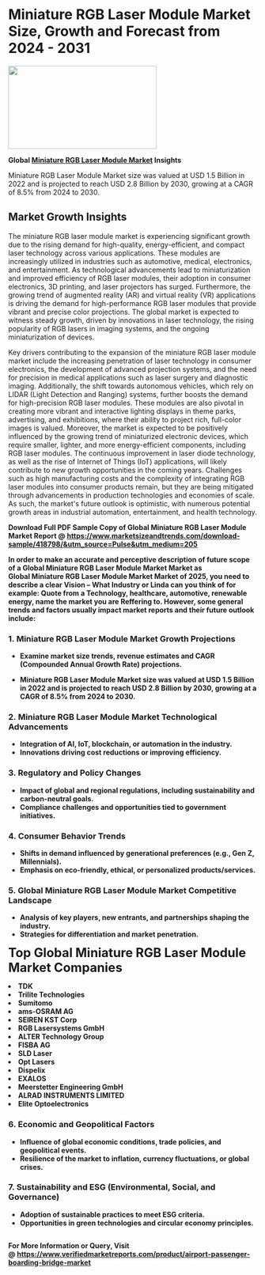<H1>Miniature RGB Laser Module Market Size, Growth and Forecast from 2024 - 2031</H1><img class="aligncenter size-medium wp-image-584254" src="https://thirdeyenews.in/wp-content/uploads/2024/09/Global-Market-Research-300x168.jpeg" alt="" width="300" height="168" /><p><strong>Global&nbsp;<a href="https://www.marketsizeandtrends.com/download-sample/418798/&amp;utm_source=Pulse&amp;utm_medium=205">Miniature RGB Laser Module Market</a> Insights</strong></p><p>Miniature RGB Laser Module Market size was valued at USD 1.5 Billion in 2022 and is projected to reach USD 2.8 Billion by 2030, growing at a CAGR of 8.5% from 2024 to 2030.</p><p><h2>Market Growth Insights</h2> <p>The miniature RGB laser module market is experiencing significant growth due to the rising demand for high-quality, energy-efficient, and compact laser technology across various applications. These modules are increasingly utilized in industries such as automotive, medical, electronics, and entertainment. As technological advancements lead to miniaturization and improved efficiency of RGB laser modules, their adoption in consumer electronics, 3D printing, and laser projectors has surged. Furthermore, the growing trend of augmented reality (AR) and virtual reality (VR) applications is driving the demand for high-performance RGB laser modules that provide vibrant and precise color projections. The global market is expected to witness steady growth, driven by innovations in laser technology, the rising popularity of RGB lasers in imaging systems, and the ongoing miniaturization of devices.</p> <p><strong></strong></p> <p>Key drivers contributing to the expansion of the miniature RGB laser module market include the increasing penetration of laser technology in consumer electronics, the development of advanced projection systems, and the need for precision in medical applications such as laser surgery and diagnostic imaging. Additionally, the shift towards autonomous vehicles, which rely on LIDAR (Light Detection and Ranging) systems, further boosts the demand for high-precision RGB laser modules. These modules are also pivotal in creating more vibrant and interactive lighting displays in theme parks, advertising, and exhibitions, where their ability to project rich, full-color images is valued. Moreover, the market is expected to be positively influenced by the growing trend of miniaturized electronic devices, which require smaller, lighter, and more energy-efficient components, including RGB laser modules. The continuous improvement in laser diode technology, as well as the rise of Internet of Things (IoT) applications, will likely contribute to new growth opportunities in the coming years. Challenges such as high manufacturing costs and the complexity of integrating RGB laser modules into consumer products remain, but they are being mitigated through advancements in production technologies and economies of scale. As such, the market's future outlook is optimistic, with numerous potential growth areas in industrial automation, entertainment, and health technology.</p> <p><strong></p><p><span class=""><strong>Download Full PDF Sample Copy of Global Miniature RGB Laser Module Market Report</strong> @ <a href="https://www.marketsizeandtrends.com/download-sample/418798/&amp;utm_source=Pulse&amp;utm_medium=205" target="_blank">https://www.marketsizeandtrends.com/download-sample/418798/&amp;utm_source=Pulse&amp;utm_medium=205</a></span></p><p>In order to make an accurate and perceptive description of future scope of a Global&nbsp;Miniature RGB Laser Module Market Market as Global&nbsp;Miniature RGB Laser Module Market Market of 2025, you need to describe a clear Vision &ndash; What Industry or Linda can you think of for example: Quote from a Technology, healthcare, automotive, renewable energy, name the market you are Reffering to. However, some general trends and factors usually impact market reports and their future outlook include:</p><h3>1.&nbsp;<strong>Miniature RGB Laser Module Market Growth Projections</strong></h3><ul><li>Examine market size trends, revenue estimates and CAGR (Compounded Annual Growth Rate) projections.</li><li><p>Miniature RGB Laser Module Market size was valued at USD 1.5 Billion in 2022 and is projected to reach USD 2.8 Billion by 2030, growing at a CAGR of 8.5% from 2024 to 2030.</p></li></ul><h3>2.&nbsp;<strong>Miniature RGB Laser Module Market Technological Advancements</strong></h3><ul><li>Integration of AI, IoT, blockchain, or automation in the industry.</li><li>Innovations driving cost reductions or improving efficiency.</li></ul><h3>3.&nbsp;<strong>Regulatory and Policy Changes</strong></h3><ul><li>Impact of global and regional regulations, including sustainability and carbon-neutral goals.</li><li>Compliance challenges and opportunities tied to government initiatives.</li></ul><h3>4.&nbsp;<strong>Consumer Behavior Trends</strong></h3><ul><li>Shifts in demand influenced by generational preferences (e.g., Gen Z, Millennials).</li><li>Emphasis on eco-friendly, ethical, or personalized products/services.</li></ul><h3>5.&nbsp;<strong>Global Miniature RGB Laser Module Market Competitive Landscape</strong></h3><ul><li>Analysis of key players, new entrants, and partnerships shaping the industry.</li><li>Strategies for differentiation and market penetration.</li></ul><p data-pm-slice="1 1 []"><span style="color: inherit; font-family: inherit; font-size: 25px;">Top Global Miniature RGB Laser Module Market Companies</span></p><div class="" data-test-id=""><p><li>TDK</li><li> Trilite Technologies</li><li> Sumitomo</li><li> ams-OSRAM AG</li><li> SEIREN KST Corp</li><li> RGB Lasersystems GmbH</li><li> ALTER Technology Group</li><li> FISBA AG</li><li> SLD Laser</li><li> Opt Lasers</li><li> Dispelix</li><li> EXALOS</li><li> Meerstetter Engineering GmbH</li><li> ALRAD INSTRUMENTS LIMITED</li><li> Elite Optoelectronics</li></p></div><h3>6.&nbsp;<strong>Economic and Geopolitical Factors</strong></h3><ul><li>Influence of global economic conditions, trade policies, and geopolitical events.</li><li>Resilience of the market to inflation, currency fluctuations, or global crises.</li></ul><h3>7.&nbsp;<strong>Sustainability and ESG (Environmental, Social, and Governance)</strong></h3><ul><li>Adoption of sustainable practices to meet ESG criteria.</li><li>Opportunities in green technologies and circular economy principles.</li></ul><h2><strong style="font-size: 14px;">For More Information or Query, Visit @&nbsp;</strong><a style="background-color: #ffffff; font-size: 14px;" href="https://www.marketsizeandtrends.com/report/miniature-rgb-laser-module-market/" target="_blank">https://www.verifiedmarketreports.com/product/airport-passenger-boarding-bridge-market</a></h2>
